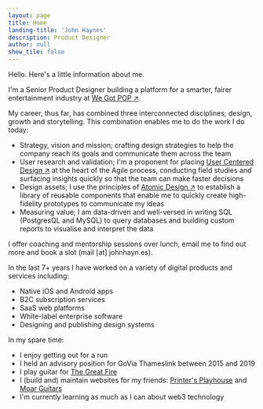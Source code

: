 ```yaml
---
layout: page
title: Home
landing-title: 'John Haynes'
description: Product Designer
author: null
show_tile: false
---
```


Hello. Here's a little information about me. 

I'm a Senior Product Designer building a platform for a smarter, fairer entertainment industry at <a href="http://www.wegotpop.com">We Got POP ↗</a>.

My career, thus far, has combined three interconnected disciplines; design, growth and storytelling. This combination enables me to do the work I do today:

* Strategy, vision and mission; crafting design strategies to help the company reach its goals and communicate them across the team
* User research and validation; I'm a proponent for placing <a href="https://www.interaction-design.org/literature/topics/user-centered-design">User Centered Design ↗</a> at the heart of the Agile process, conducting field studies and surfacing insights quickly so that the team can make faster decisions
* Design assets; I use the principles of <a href="https://bradfrost.com/blog/post/atomic-web-design/">Atomic Design ↗</a> to establish a library of reusable components that enable me to quickly create high-fidelity prototypes to communicate my ideas
* Measuring value; I am data-driven and well-versed in writing SQL (PostgresQL and MySQL) to query databases and building custom reports to visualise and interpret the data

I offer coaching and mentorship sessions over lunch, email me to find out more and book a slot (mail [at] johnhayn.es).

In the last 7+ years I have worked on a variety of digital products and services including:

* Native iOS and Android apps
* B2C subscription services
* SaaS web platforms 
* White-label enterprise software
* Designing and publishing design systems


In my spare time:

* I enjoy getting out for a run
* I held an advisory position for GoVia Thameslink between 2015 and 2019
* I play guitar for <a href="https://thegreatfire.co.uk">The Great Fire</a>
* I (build and) maintain websites for my friends: <a href="http://printersplayhouse.co.uk">Printer's Playhouse</a> and <a href="http://moarguitars.com">Moar Guitars</a>
* I'm currently learning as much as I can about web3 technology
